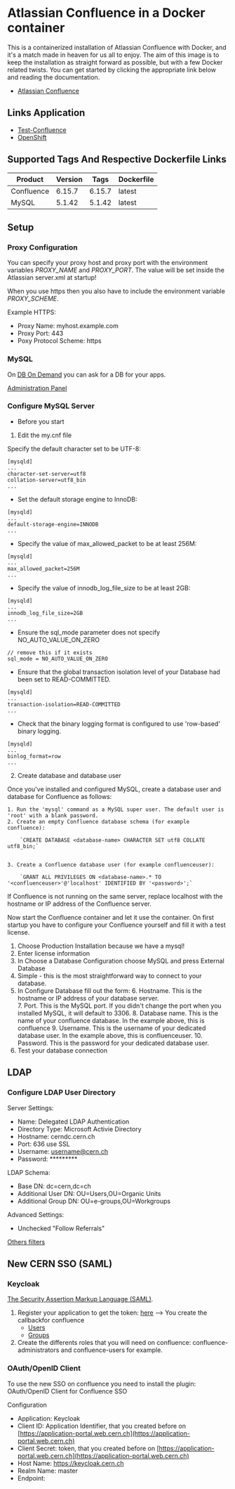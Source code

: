 # Atlassian Confluence in a Docker container
This is a containerized installation of Atlassian Confluence with Docker, and it's a match made in heaven for us all to enjoy. The aim of this image is to keep the installation as straight forward as possible, but with a few Docker related twists. You can get started by clicking the appropriate link below and reading the documentation.

*  [Atlassian Confluence](https://cptactionhank.github.io/docker-atlassian-confluence)

## Links Application
*  [Test-Confluence](https://test-confluence-it.web.cern.ch)
*  [OpenShift](https://openshift-dev.cern.ch/console/project/test-confluence-it/overview)

## Supported Tags And Respective Dockerfile Links
| Product | Version | Tags | Dockerfile |
| ------ | ------ | ------ | ------ |
| Confluence | 6.15.7 | 6.15.7 | latest |
| MySQL | 5.1.42 | 5.1.42 | latest |


## Setup

### Proxy Configuration
You can specify your proxy host and proxy port with the environment variables *PROXY_NAME* and *PROXY_PORT*. The value will be set inside the Atlassian server.xml at startup!

When you use https then you also have to include the environment variable *PROXY_SCHEME*.

Example HTTPS:

*  Proxy Name: myhost.example.com
*  Proxy Port: 443
*  Poxy Protocol Scheme: https

### MySQL

On [DB On Demand](https://resources.web.cern.ch/resources/Manage/DbOnDemand/Resources.aspx) you can ask for a DB for your apps.

[Administration Panel](https://dbod.web.cern.ch)

### Configure MySQL Server

* Before you start 

1.  Edit the my.cnf file

Specify the default character set to be UTF-8:

```
[mysqld]
...
character-set-server=utf8
collation-server=utf8_bin
...
```

*  Set the default storage engine to InnoDB:

```
[mysqld]
...
default-storage-engine=INNODB
...
```

* Specify the value of max_allowed_packet to be at least 256M:

```
[mysqld]
...
max_allowed_packet=256M
...
```

*  Specify the value of innodb_log_file_size to be at least 2GB:

```
[mysqld]
...
innodb_log_file_size=2GB
...
```

* Ensure the sql_mode parameter does not specify NO_AUTO_VALUE_ON_ZERO

```
// remove this if it exists
sql_mode = NO_AUTO_VALUE_ON_ZERO
```

* Ensure that the global transaction isolation level of your Database had been set to READ-COMMITTED.

```
[mysqld]
...
transaction-isolation=READ-COMMITTED
...
```

* Check that the binary logging format is configured to use 'row-based' binary logging.

```
[mysqld]
...
binlog_format=row
...
```


2. Create database and database user

Once you've installed and configured MySQL, create a database user and database for Confluence as follows:


    1. Run the 'mysql' command as a MySQL super user. The default user is 'root' with a blank password.
    2. Create an empty Confluence database schema (for example confluence):

        `CREATE DATABASE <database-name> CHARACTER SET utf8 COLLATE utf8_bin;`


    3. Create a Confluence database user (for example confluenceuser): 

        `GRANT ALL PRIVILEGES ON <database-name>.* TO '<confluenceuser>'@'localhost' IDENTIFIED BY '<password>';`

If Confluence is not running on the same server, replace localhost with the hostname or IP address of the Confluence server. 



Now start the Confluence container and let it use the container. On first startup you have to configure your Confluence yourself and fill it with a test license.

1.  Choose Production Installation because we have a mysql!
2.  Enter license information
3.  In Choose a Database Configuration choose MySQL and press External Database
4.  Simple - this is the most straightforward way to connect to your database.
5.  In Configure Database fill out the form:
    6.  Hostname. This is the hostname or IP address of your database server.  
    7.  Port. This is the MySQL port. If you didn't change the port when you installed MySQL, it will default to 3306.
    8.  Database name. This is the name of your confluence database. In the example above, this is confluence
    9.  Username. This is the username of your dedicated database user. In the example above, this is confluenceuser.
    10.	Password. This is the password for your dedicated database user.
11.	Test your database connection

## LDAP

### Configure LDAP User Directory

Server Settings:
* Name: Delegated LDAP Authentication
* Directory Type: Microsoft Activie Directory
* Hostname: cerndc.cern.ch
* Port: 636 use SSL
* Username: username@cern.ch
* Password: *********

LDAP Schema:
* Base DN: dc=cern,dc=ch
* Additional User DN: OU=Users,OU=Organic Units
* Additional Group DN: OU=e-groups,OU=Workgroups

Advanced Settings:
* Unchecked "Follow Referrals"

[Others filters](https://twiki.cern.ch/twiki/pub/Sandbox/CmsBrmLabServerConfiguration/ldap.conf)

## New CERN SSO (SAML)

### Keycloak
[The Security Assertion Markup Language (SAML)](https://authzsvc-docs.web.cern.ch/user-documentation/saml/config/).

1. Register your application to get the token: [here](https://application-portal.web.cern.ch) --> You create the callbackfor confluence
    * [Users](https://users-portal.web.cern.ch/)
    * [Groups](https://groups-portal.web.cern.ch)
2. Create the differents roles that you will need on confluence: confluence-administrators and confluence-users for example.

### OAuth/OpenID Client
To use the new SSO on confluence you need to install the plugin: OAuth/OpenID Client for Confluence SSO

Configuration 
* Application: Keycloak
* Client ID: Application Identifier, that you created before on [https://application-portal.web.cern.ch](https://application-portal.web.cern.ch)
* Client Secret: token, that you created before on [https://application-portal.web.cern.ch](https://application-portal.web.cern.ch)
* Host Name: https://keycloak.cern.ch
* Realm Name: master
* Endpoint: 